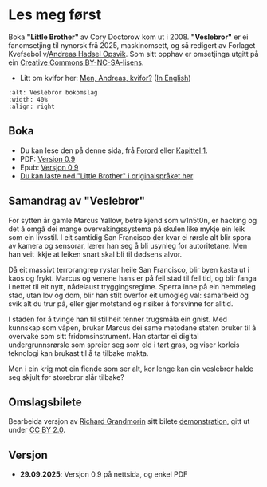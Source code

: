 # Les meg først

Boka **"Little Brother"** av Cory Doctorow kom ut i 2008. **"Veslebror"** er ei fanomsetjing til nynorsk frå 2025, maskinomsett, og så redigert av Forlaget Kvefsebol v/[Andreas Hadsel Opsvik](https://tutoteket.no/@tanketom). Som sitt opphav er omsetjinga utgitt på ein [Creative Commons BY-NC-SA-lisens](LICENSE.md).

* Litt om kvifor her: [Men, Andreas, kvifor?](/04-tillegg/01-Men-kvifor.md) ([In English](/04-tillegg/02-But-why.md))

```{image} ../images/veslebror-omslag-thumbnail.png
:alt: Veslebror bokomslag
:width: 40%
:align: right
```

## Boka

* Du kan lese den på denne sida, frå [Forord](/01-intro/02-intro.md) eller [Kapittel 1](/02-boka/01-Kapittel1.md).
* PDF: [Versjon 0.9](https://github.com/tanketom/veslebrorserdeg/blob/0d2b4d9d9c666d5def66275068c7eeccdb0d4369/veslebror.pdf)
* Epub: [Versjon 0.9](https://github.com/tanketom/veslebrorserdeg/blob/d32190eda378e56661e2288b07156799a2302a09/Veslebror%20-%20Cory%20Doctorow.epub)
* [Du kan laste ned "Little Brother" i originalspråket her](https://craphound.com/littlebrother/download/)

## Samandrag av "Veslebror"
For sytten år gamle Marcus Yallow, betre kjend som w1n5t0n, er hacking og det å omgå dei mange overvakingssystema på skulen like mykje ein leik som ein livsstil. I eit samtidig San Francisco der kvar ei rørsle alt blir spora av kamera og sensorar, lærer han seg å bli usynleg for autoritetane. Men han veit ikkje at leiken snart skal bli til dødsens alvor.

Då eit massivt terrorangrep rystar heile San Francisco, blir byen kasta ut i kaos og frykt. Marcus og venene hans er på feil stad til feil tid, og blir fanga i nettet til eit nytt, nådelaust tryggingsregime. Sperra inne på ein hemmeleg stad, utan lov og dom, blir han stilt overfor eit umogleg val: samarbeid og svik alt du trur på, eller gjer motstand og risiker å forsvinne for alltid.

I staden for å tvinge han til stillheit tenner trugsmåla ein gnist. Med kunnskap som våpen, brukar Marcus dei same metodane staten bruker til å overvake som sitt fridomsinstrument. Han startar ei digital undergrunnsrørsle som spreier seg som eld i tørt gras, og viser korleis teknologi kan brukast til å ta tilbake makta. 

Men i ein krig mot ein fiende som ser alt, kor lenge kan ein veslebror halde seg skjult før storebror slår tilbake?

## Omslagsbilete
Bearbeida versjon av [Richard Grandmorin](https://www.flickr.com/photos/r_grandmorin/) sitt bilete [demonstration](https://www.flickr.com/photos/r_grandmorin/11153529315), gitt ut under [CC BY 2.0](https://creativecommons.org/licenses/by/2.0/deed.en).

## Versjon

* **29.09.2025**: Versjon 0.9 på nettsida, og enkel PDF